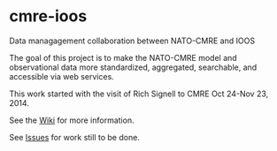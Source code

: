 cmre-ioos
=========

Data managagement collaboration between NATO-CMRE and IOOS

The goal of this project is to make the NATO-CMRE model and observational data more standardized, aggregated, searchable, and accessible via web services. 

This work started with the visit of Rich Signell to CMRE Oct 24-Nov 23, 2014.   

See the [Wiki](https://github.com/rsignell-usgs/cmre-ioos/wiki) for more information.

See [Issues](https://github.com/rsignell-usgs/cmre-ioos/issues) for work still to be done.


